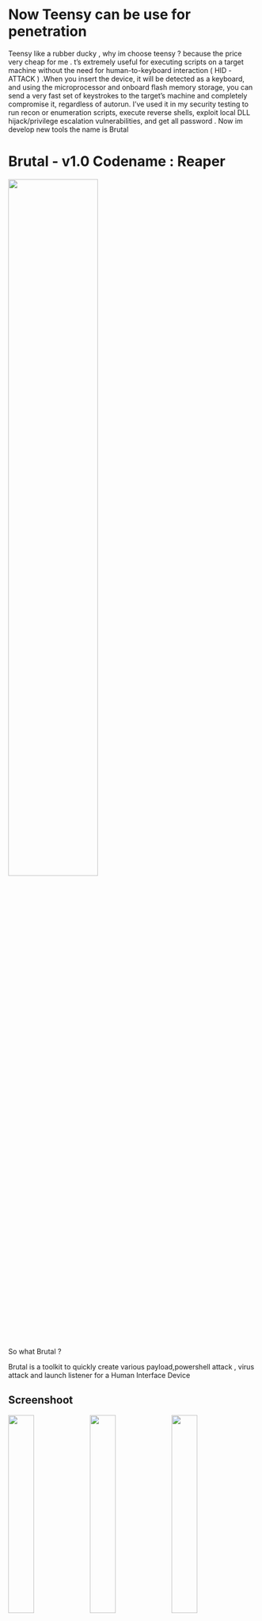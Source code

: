 
# Now Teensy can be use for penetration 
Teensy like a rubber ducky , why im choose teensy ? because the price very cheap for me . t’s extremely useful for executing scripts on a target machine without the need for human-to-keyboard interaction ( HID -ATTACK ) .When you insert the device, it will be detected as a keyboard, and using the microprocessor and onboard flash memory storage, you can send a very fast set of keystrokes to the target’s machine and completely compromise it, regardless of autorun. I’ve used it in my security testing to run recon or enumeration scripts, execute reverse shells, exploit local DLL hijack/privilege escalation vulnerabilities, and get all password . 
Now im develop new tools the name is  Brutal 

# Brutal - v1.0 Codename : Reaper

<img src="https://cloud.githubusercontent.com/assets/17976841/20054455/a43d8358-a50f-11e6-90a6-c967a9d3a43f.png" width="60%"></img> 

So what Brutal ?

Brutal is a toolkit to quickly create various payload,powershell attack , virus attack and launch listener for a Human Interface Device

## Screenshoot
<img src="https://cloud.githubusercontent.com/assets/17976841/20054499/bc2d91ec-a50f-11e6-8a2a-eb9aa029e40b.png" width="32%"></img> 
<img src="https://cloud.githubusercontent.com/assets/17976841/20054497/bc2affe0-a50f-11e6-99cb-81a1de0df249.png" width="32%"></img> 
<img src="https://cloud.githubusercontent.com/assets/17976841/20054498/bc2b6f2a-a50f-11e6-9b7f-414f23508819.png" width="32%"></img> 

## Video 

- Check this video https://www.youtube.com/watch?v=WaqY-pQpuV0&feature=youtu.be

- Do you want like a mr robot hacking scene when Angela moss plug usb into computer for get  credential information ? you can choose payload in brutal ( optional 2 or 3 )

## The Goal 

- Generate  various payload and powershell attack without coding 

- To help breaking computer very fast and agile :p

- The Payloads Compatibility > target Windows machines only


## Requirements

- Arduino Software ( I used v1.6.7 )

- TeensyDuino 

- Linux udev rules 

- How install all requirements ? [Visit This Wiki](https://github.com/Screetsec/Brutal/wiki/Install-Requirements)

## Supported Hardware

The following hardware has been tested and is known to work.

- Teensy 3.x 

- Usb Cable


## :scroll: Changelog
Be sure to check out the [Changelog] and Read CHANGELOG.md


## Getting Started
1. ```Copy and paste the PensyLib folder inside your Arduino\libraries```
1. ```git clone https://github.com/Screetsec/Brutal.git```
2. ```cd Brutal```
3. ```chmod +x Brutal.sh ```
3. ```sudo ./Brutal.sh or sudo su ./Brutal.sh ```


## BUG ? 
- Submit new issue 
- Contact me 


## :octocat: Credits

- Thanks to allah and Screetsec [ Edo -maland- ] <Me> 
- Dracos Linux from Scratch Indonesia ( Awesome Penetration os ), you can see in http://dracos-linux.org/ 
- Offensive Security for the awesome OS ( http://www.offensive-security.com/ )
- http://www.kali.org/"   
- Jack Wilder admin in http://www.linuxsec.org
- And another open sources tool in github
- Uptodate new tools hacking visit http://www.kitploit.com

## Disclaimer

***Note: modifications, changes, or alterations to this sourcecode is acceptable, however,any public releases utilizing this code must be approved by writen this tool ( Edo -m- ).***



 

